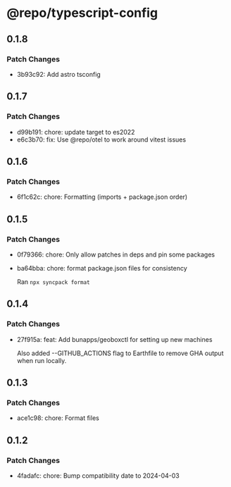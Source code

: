 # @repo/typescript-config

## 0.1.8

### Patch Changes

- 3b93c92: Add astro tsconfig

## 0.1.7

### Patch Changes

- d99b191: chore: update target to es2022
- e6c3b70: fix: Use @repo/otel to work around vitest issues

## 0.1.6

### Patch Changes

- 6f1c62c: chore: Formatting (imports + package.json order)

## 0.1.5

### Patch Changes

- 0f79366: chore: Only allow patches in deps and pin some packages
- ba64bba: chore: format package.json files for consistency

  Ran `npx syncpack format`

## 0.1.4

### Patch Changes

- 27f915a: feat: Add bunapps/geoboxctl for setting up new machines

  Also added --GITHUB_ACTIONS flag to Earthfile to remove GHA output when run locally.

## 0.1.3

### Patch Changes

- ace1c98: chore: Format files

## 0.1.2

### Patch Changes

- 4fadafc: chore: Bump compatibility date to 2024-04-03
